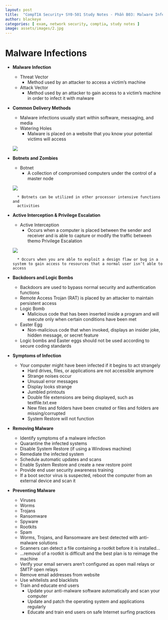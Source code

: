 ```yaml
---
layout: post
title:  "CompTIA Security+ SY0-501 Study Notes - Phần B03: Malware Infections"
author: blackeye
categories: [ exam, network security, comptia, study notes ]
image: assets/images/2.jpg
---
```


# Malware Infections
* **Malware Infection**
    * Threat Vector
        * Method used by an attacker to access a victim’s machine
    * Attack Vector
        * Method used by an attacker to gain access to a victim’s machine in order to infect it with malware
* **Common Delivery Methods**
    * Malware infections usually start within software, messaging, and media
    * Watering Holes
        * Malware is placed on a website that you know your potential victims will access

    ![]({{site.baseurl}}/assets/images/cs_plus/mi01.png)

* **Botnets and Zombies**
    * Botnet
        * A collection of compromised computers under the control of a master node

    ![]({{site.baseurl}}/assets/images/cs_plus/mi02.png)

        * Botnets can be utilized in other processor intensive functions and
        activities
* **Active Interception & Privilege Escalation**
    * Active Interception
        * Occurs when a computer is placed between the sender and receiver and is able to capture or modify the traffic between themo Privilege Escalation

    ![]({{site.baseurl}}/assets/images/cs_plus/mi03.png)

        * Occurs when you are able to exploit a design flaw or bug in a system to gain access to resources that a normal user isn’t able to access
* **Backdoors and Logic Bombs**
    * Backdoors are used to bypass normal security and authentication functions
    * Remote Access Trojan (RAT) is placed by an attacker to maintain persistent access
    * Logic Bomb
        * Malicious code that has been inserted inside a program and will execute only when certain conditions have been met
    * Easter Egg
        * Non-malicious code that when invoked, displays an insider joke, hidden message, or secret feature
    * Logic bombs and Easter eggs should not be used according to secure coding standards
* **Symptoms of Infection**
    * Your computer might have been infected if it begins to act strangely
        * Hard drives, files, or applications are not accessible anymore
        * Strange noises occur
        * Unusual error messages
        * Display looks strange
        * Jumbled printouts
        * Double file extensions are being displayed, such as textfile.txt.exe
        * New files and folders have been created or files and folders are missing/corrupted
        * System Restore will not function
* **Removing Malware**
    * Identify symptoms of a malware infection
    * Quarantine the infected systems
    * Disable System Restore (if using a Windows machine)
    * Remediate the infected system
    * Schedule automatic updates and scans
    * Enable System Restore and create a new restore point
    * Provide end user security awareness training
    * If a boot sector virus is suspected, reboot the computer from an external device and scan it
* **Preventing Malware**
    * Viruses
    * Worms
    * Trojans
    * Ransomware
    * Spyware
    * Rootkits
    * Spam
    * Worms, Trojans, and Ransomware are best detected with anti-malware solutions
    * Scanners can detect a file containing a rootkit before it is installed…
    * …removal of a rootkit is difficult and the best plan is to reimage the machine
    * Verify your email servers aren’t configured as open mail relays or SMTP open relays
    * Remove email addresses from website
    * Use whitelists and blacklists
    * Train and educate end users
        * Update your anti-malware software automatically and scan your computer
        * Update and patch the operating system and applications regularly
        * Educate and train end users on safe Internet surfing practices
